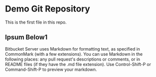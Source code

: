 # Demo Git Repository

This is the first file in this repo.

## Ipsum Below1

Bitbucket Server uses Markdown for formatting text, as specified in CommonMark (with a few extensions). You can use Markdown in the following places:
any pull request's descriptions or comments, or
in README files (if they have the .md file extension).
Use Control-Shift-P or Command-Shift-P to preview your markdown. 

